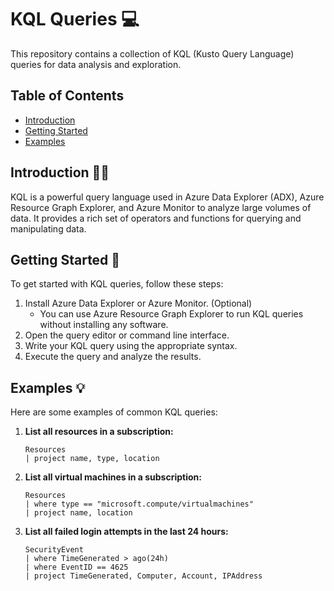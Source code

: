 # KQL Queries 💻

This repository contains a collection of KQL (Kusto Query Language) queries for data analysis and exploration.

## Table of Contents

- [Introduction](#introduction)
- [Getting Started](#getting-started)
- [Examples](#examples)

## Introduction 👋🏼

KQL is a powerful query language used in Azure Data Explorer (ADX), Azure Resource Graph Explorer, and Azure Monitor to analyze large volumes of data. It provides a rich set of operators and functions for querying and manipulating data.

## Getting Started 🚀

To get started with KQL queries, follow these steps:

1. Install Azure Data Explorer or Azure Monitor. (Optional)
    + You can use Azure Resource Graph Explorer to run KQL queries without installing any software.
2. Open the query editor or command line interface.
3. Write your KQL query using the appropriate syntax.
4. Execute the query and analyze the results.

## Examples 💡

Here are some examples of common KQL queries:

1. **List all resources in a subscription:**
    ```kql
    Resources
    | project name, type, location
    ```
2. **List all virtual machines in a subscription:**
    ```
    Resources
    | where type == "microsoft.compute/virtualmachines"
    | project name, location
    ```
3. **List all failed login attempts in the last 24 hours:**
    ```kql
    SecurityEvent
    | where TimeGenerated > ago(24h)
    | where EventID == 4625
    | project TimeGenerated, Computer, Account, IPAddress
    ```
